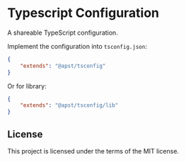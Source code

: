# Typescript Configuration

A shareable TypeScript configuration.

Implement the configuration into `tsconfig.json`:

```json
{
    "extends": "@apst/tsconfig"
}
```

Or for library:

```json
{
    "extends": "@apst/tsconfig/lib"
}
```

## License

This project is licensed under the terms of the MIT license.
